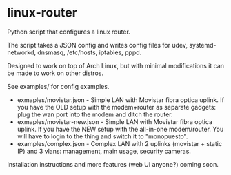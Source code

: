 # linux-router

Python script that configures a linux router.

The script takes a JSON config and writes config files for udev, systemd-networkd, dnsmasq, /etc/hosts, iptables, pppd.

Designed to work on top of Arch Linux, but with minimal modifications it can be made to work on other distros.

See examples/ for config examples.

- exmaples/movistar.json - Simple LAN with Movistar fibra optica uplink. If you have the OLD setup with the modem+router as separate gadgets: plug the wan port into the modem and ditch the router.
- exmaples/movistar-new.json - Simple LAN with Movistar fibra optica uplink. If you have the NEW setup with the all-in-one modem/router. You will have to login to the thing and switch it to "monopuesto".
- examples/complex.json - Complex LAN with 2 uplinks (movistar + static IP) and 3 vlans: management, main usage, security cameras.

Installation instructions and more features (web UI anyone?) coming soon.
